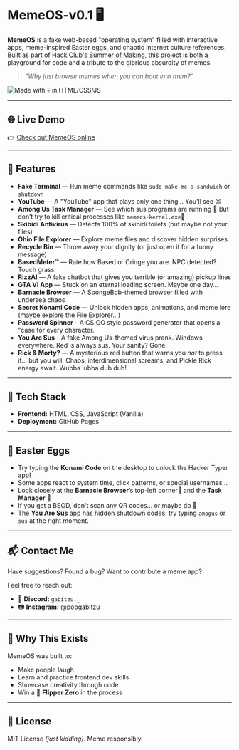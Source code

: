 ﻿# MemeOS-v0.1 🖥️

**MemeOS** is a fake web-based "operating system" filled with interactive apps, meme-inspired Easter eggs, and chaotic internet culture references. Built as part of [Hack Club's Summer of Making](https://summer.hackclub.com), this project is both a playground for code and a tribute to the glorious absurdity of memes.

> _"Why just browse memes when you can boot into them?"_

![Made with 💀 in HTML/CSS/JS](https://img.shields.io/badge/Made%20with-%F0%9F%92%80%20HTML%2FCSS%2FJS-blueviolet?style=flat-square)

---

## 🌐 Live Demo

👉 [Check out MemeOS online](https://gabitzu3.github.io/MemeOS-v0.1/)

---

## 🎯 Features

- **Fake Terminal** — Run meme commands like `sudo make-me-a-sandwich` or `shutdown`
- **YouTube** — A "YouTube" app that plays only one thing... You’ll see 😉
- **Among Us Task Manager** — See which sus programs are running 👀 But don’t try to kill critical processes like `memeos-kernel.exe`🤔
- **Skibidi Antivirus** — Detects 100% of skibidi toilets (but maybe not your files)
- **Ohio File Explorer** — Explore meme files and discover hidden surprises
- **Recycle Bin** — Throw away your dignity (or just open it for a funny message)
- **BasedMeter™** — Rate how Based or Cringe you are. NPC detected? Touch grass.
- **RizzAI** — A fake chatbot that gives you terrible (or amazing) pickup lines
- **GTA VI App** — Stuck on an eternal loading screen. Maybe one day…
- **Barnacle Browser** — A SpongeBob-themed browser filled with undersea chaos
- **Secret Konami Code** — Unlock hidden apps, animations, and meme lore (maybe explore the File Explorer...)
- **Password Spinner** - A CS:GO style password generator that opens a "case for every character.
- **You Are Sus** - A fake Among Us-themed virus prank. Windows everywhere. Red is always sus. Your sanity? Gone.
- **Rick & Morty?** — A mysterious red button that warns you *not* to press it… but you will. Chaos, interdimensional screams, and Pickle Rick energy await. Wubba lubba dub dub!
---

## 🧰 Tech Stack

- **Frontend:** HTML, CSS, JavaScript (Vanilla)
- **Deployment:** GitHub Pages

---

## 🥚 Easter Eggs

- Try typing the **Konami Code** on the desktop to unlock the Hacker Typer app!
- Some apps react to system time, click patterns, or special usernames...
- Look closely at the **Barnacle Browser**’s top-left corner🪼 and the **Task Manager** 👀
- If you get a BSOD, don't scan any QR codes… or maybe do 😬
- The **You Are Sus** app has hidden shutdown codes: try typing `amogus` or `sus` at the right moment.
---

## 📬 Contact Me

Have suggestions? Found a bug? Want to contribute a meme app?

Feel free to reach out:
- 📱 **Discord:** `gabitzu._`
- 📷 **Instagram:** [@popgabitzu](https://www.instagram.com/popgabitzu/)

---

## 🧠 Why This Exists

MemeOS was built to:
- Make people laugh
- Learn and practice frontend dev skills
- Showcase creativity through code
- Win a 🐬 **Flipper Zero** in the process

---

## 📜 License

MIT License *(just kidding)*. Meme responsibly.
